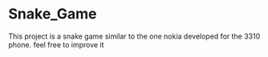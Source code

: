 # Snake_Game
This project is a snake game similar to the one nokia developed for the 3310 phone. feel free to improve it
